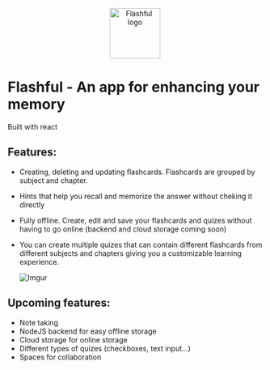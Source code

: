
<p align="center"><a href="https://github.com/doublen987/flashcards-app" target="_blank" rel="noopener noreferrer"><img width="100" src="https://svgshare.com/i/i4c.svg" alt="Flashful logo"></a></p>


# Flashful - An app for enhancing your memory 
Built with react
## Features:
  - Creating, deleting and updating flashcards. Flashcards are grouped by subject and chapter.
  - Hints that help you recall and memorize the answer without cheking it directly
  - Fully offline. Create, edit and save your flashcards and quizes without having to go online (backend and cloud storage coming soon)
  - You can create multiple quizes that can contain different flashcards from different subjects and chapters giving you a customizable learning experience.
    
      ![Imgur](https://i.imgur.com/0fj4Z11.gif)

## Upcoming features:
  - Note taking
  - NodeJS backend for easy offline storage
  - Cloud storage for online storage
  - Different types of quizes (checkboxes, text input...)
  - Spaces for collaboration
